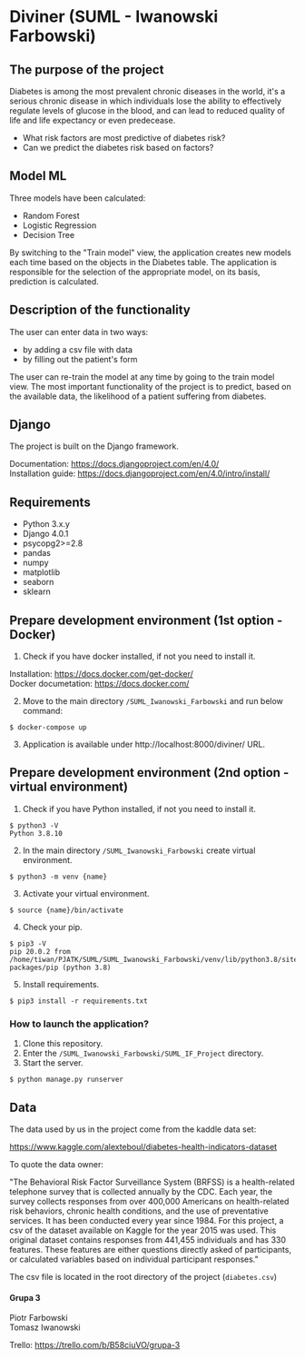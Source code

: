 # Diviner (SUML - Iwanowski Farbowski)
## The purpose of the project
Diabetes is among the most prevalent chronic diseases in the world, it's a serious chronic disease in which individuals lose the ability to effectively regulate levels of glucose in the blood, and can lead to reduced quality of life and life expectancy or even predecease.
- What risk factors are most predictive of diabetes risk?
- Can we predict the diabetes risk based on factors?

## Model ML

Three models have been calculated:
* Random Forest
* Logistic Regression
* Decision Tree  

By switching to the "Train model" view, the application creates new models each time based on the objects in the Diabetes table. The application is responsible for the selection of the appropriate model, on its basis, prediction is calculated.

## Description of the functionality

The user can enter data in two ways:
* by adding a csv file with data
* by filling out the patient's form  

The user can re-train the model at any time by going to the train model view.
The most important functionality of the project is to predict, based on the available data, the likelihood of a patient suffering from diabetes.

## Django
The project is built on the Django framework.

Documentation: https://docs.djangoproject.com/en/4.0/  
Installation guide: https://docs.djangoproject.com/en/4.0/intro/install/

## Requirements
* Python 3.x.y
* Django 4.0.1
* psycopg2>=2.8
* pandas
* numpy
* matplotlib
* seaborn
* sklearn

## Prepare development environment (1st option - Docker)
1. Check if you have docker installed, if not you need to install it.

Installation: https://docs.docker.com/get-docker/  
Docker documetation: https://docs.docker.com/

2. Move to the main directory `/SUML_Iwanowski_Farbowski` and run below command:
```
$ docker-compose up
```
3. Application is available under http://localhost:8000/diviner/ URL.

## Prepare development environment (2nd option - virtual environment)
1. Check if you have Python installed, if not you need to install it.  
```
$ python3 -V
Python 3.8.10
```
2. In the main directory `/SUML_Iwanowski_Farbowski` create virtual environment.  
```
$ python3 -m venv {name}
```
3. Activate your virtual environment.  
```
$ source {name}/bin/activate
```
4. Check your pip.  
```
$ pip3 -V
pip 20.0.2 from /home/tiwan/PJATK/SUML/SUML_Iwanowski_Farbowski/venv/lib/python3.8/site-packages/pip (python 3.8)
```
5. Install requirements.
```
$ pip3 install -r requirements.txt
```

### How to launch the application?  
1. Clone this repository.
2. Enter the `/SUML_Iwanowski_Farbowski/SUML_IF_Project` directory.
3. Start the server.  
```
$ python manage.py runserver
```

## Data

The data used by us in the project come from the kaddle data set:

https://www.kaggle.com/alexteboul/diabetes-health-indicators-dataset

To quote the data owner:

"The Behavioral Risk Factor Surveillance System (BRFSS) is a health-related telephone survey that is collected annually by the CDC. Each year, the survey collects responses from over 400,000 Americans on health-related risk behaviors, chronic health conditions, and the use of preventative services. It has been conducted every year since 1984. For this project, a csv of the dataset available on Kaggle for the year 2015 was used. This original dataset contains responses from 441,455 individuals and has 330 features. These features are either questions directly asked of participants, or calculated variables based on individual participant responses."

The csv file is located in the root directory of the project (`diabetes.csv`)

#### Grupa 3
Piotr Farbowski  
Tomasz Iwanowski

Trello: https://trello.com/b/B58ciuVO/grupa-3
